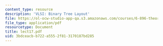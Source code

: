 ```yaml
---
content_type: resource
description: 'VLSI: Binary Tree Layout'
file: https://ol-ocw-studio-app-qa.s3.amazonaws.com/courses/6-896-theory-of-parallel-hardware-sma-5511-spring-2004/3bdceacbb722a5552f813170187bd285_lect17.pdf
file_type: application/pdf
resourcetype: Document
title: lect17.pdf
uid: 3bdceacb-b722-a555-2f81-3170187bd285
---
```

